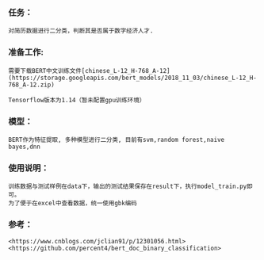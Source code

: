 ### 任务：

    对简历数据进行二分类，判断其是否属于数字经济人才.

### 准备工作:
    
	需要下载BERT中文训练文件[chinese_L-12_H-768_A-12](https://storage.googleapis.com/bert_models/2018_11_03/chinese_L-12_H-768_A-12.zip)

	Tensorflow版本为1.14（暂未配置gpu训练环境）

### 模型：

    BERT作为特征提取, 多种模型进行二分类, 目前有svm,random forest,naive bayes,dnn

### 使用说明：
	
	训练数据与测试样例在data下，输出的测试结果保存在result下，执行model_train.py即可。
	为了便于在excel中查看数据，统一使用gbk编码

### 参考：

	<https://www.cnblogs.com/jclian91/p/12301056.html>
	<https://github.com/percent4/bert_doc_binary_classification>
